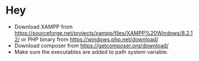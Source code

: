# Hey

- Download XAMPP from <https://sourceforge.net/projects/xampp/files/XAMPP%20Windows/8.2.12/> or PHP binary from <https://windows.php.net/download/>
- Download composer from <https://getcomposer.org/download/>
- Make sure the executables are added to path system variable.
